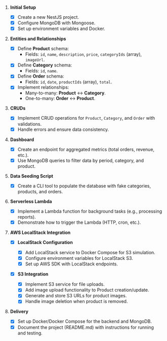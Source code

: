 1. **Initial Setup**

   - [x] Create a new NestJS project.
   - [x] Configure MongoDB with Mongoose.
   - [x] Set up environment variables and Docker.

2. **Entities and Relationships**

   - [x] Define **Product** schema:
     - Fields: `id`, `name`, `description`, `price`, `categoryIds` (array), `imageUrl`.
   - [x] Define **Category** schema:
     - Fields: `id`, `name`.
   - [x] Define **Order** schema:
     - Fields: `id`, `date`, `productIds` (array), `total`.
   - [x] Implement relationships:
     - Many-to-many: **Product** ↔ **Category**.
     - One-to-many: **Order** ↔ **Product**.

3. **CRUDs**

   - [x] Implement CRUD operations for `Product`, `Category`, and `Order` with validations.
   - [x] Handle errors and ensure data consistency.

4. **Dashboard**

   - [x] Create an endpoint for aggregated metrics (total orders, revenue, etc.).
   - [x] Use MongoDB queries to filter data by period, category, and product.

5. **Data Seeding Script**

   - [x] Create a CLI tool to populate the database with fake categories, products, and orders.

6. **Serverless Lambda**

   - [x] Implement a Lambda function for background tasks (e.g., processing reports).
   - [x] Demonstrate how to trigger the Lambda (HTTP, cron, etc.).

7. **AWS LocalStack Integration**

   - [x] **LocalStack Configuration**

     - [x] Add LocalStack service to Docker Compose for S3 simulation.
     - [x] Configure environment variables for LocalStack S3.
     - [x] Set up AWS SDK with LocalStack endpoints.

   - [x] **S3 Integration**
     - [x] Implement S3 service for file uploads.
     - [x] Add image upload functionality to Product creation/update.
     - [x] Generate and store S3 URLs for product images.
     - [x] Handle image deletion when product is removed.

8. **Delivery**
   - [x] Set up Docker/Docker Compose for the backend and MongoDB.
   - [x] Document the project (README.md) with instructions for running and testing.

